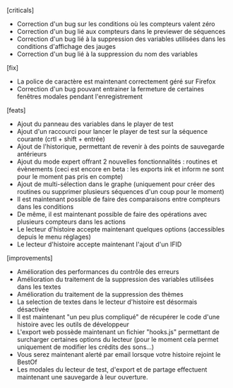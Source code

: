 [criticals]
+ Correction d'un bug sur les conditions où les compteurs valent zéro
+ Correction d'un bug lié aux compteurs dans le previewer de séquences
+ Correction d'un bug lié à la suppression des variables utilisées dans les conditions d'affichage des jauges
+ Correction d'un bug lié à la suppression du nom des variables

[fix]
+ La police de caractère est maintenant correctement géré sur Firefox
+ Correction d'un bug pouvant entrainer la fermeture de certaines fenêtres modales pendant l'enregistrement

[feats]
+ Ajout du panneau des variables dans le player de test
+ Ajout d'un raccourci pour lancer le player de test sur la séquence courante (crtl + shift + entrée)
+ Ajout de l'historique, permettant de revenir à des points de sauvegarde antérieurs
+ Ajout du mode expert offrant 2 nouvelles fonctionnalités : routines et évènements (ceci est encore en beta : les exports ink et inform ne sont pour le moment pas pris en compte)
+ Ajout de multi-sélection dans le graphe (uniquement pour créer des routines ou supprimer plusieurs séquences d'un coup pour le moment)
+ Il est maintenant possible de faire des comparaisons entre compteurs dans les conditions
+ De même, il est maintenant possible de faire des opérations avec plusieurs compteurs dans les actions
+ Le lecteur d'histoire accepte maintenant quelques options (accessibles depuis le menu réglages)
+ Le lecteur d'histoire accepte maintenant l'ajout d'un IFID

[improvements]
+ Amélioration des performances du contrôle des erreurs
+ Amélioration du traitement de la suppression des variables utilisées dans les textes
+ Amélioration du traitement de la suppression des thèmes
+ La selection de textes dans le lecteur d'histoire est désormais désactivée
+ Il est maintenant "un peu plus compliqué" de récupérer le code d'une histoire avec les outils de développeur
+ L'export web possède maintenant un fichier "hooks.js" permettant de surcharger certaines options du lecteur (pour le moment cela permet uniquement de modifier les crédits des sons...)
+ Vous serez maintenant alerté par email lorsque votre histoire rejoint le BestOf
+ Les modales du lecteur de test, d'export et de partage effectuent maintenant une sauvegarde à leur ouverture.
